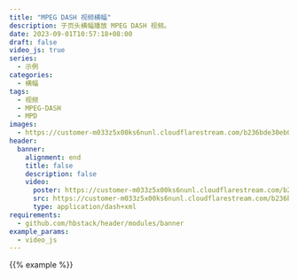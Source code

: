 ```yaml
---
title: "MPEG DASH 视频横幅"
description: 于页头横幅播放 MPEG DASH 视频。
date: 2023-09-01T10:57:18+08:00
draft: false
video_js: true
series:
  - 示例
categories:
  - 横幅
tags:
  - 视频
  - MPEG-DASH
  - MPD
images:
  - https://customer-m033z5x00ks6nunl.cloudflarestream.com/b236bde30eb07b9d01318940e5fc3eda/thumbnails/thumbnail.jpg
header:
  banner:
    alignment: end
    title: false
    description: false
    video:
      poster: https://customer-m033z5x00ks6nunl.cloudflarestream.com/b236bde30eb07b9d01318940e5fc3eda/thumbnails/thumbnail.jpg
      src: https://customer-m033z5x00ks6nunl.cloudflarestream.com/b236bde30eb07b9d01318940e5fc3eda/manifest/video.mpd
      type: application/dash+xml
requirements:
  - github.com/hbstack/header/modules/banner
example_params:
  - video_js
---
```


{{% example %}}
